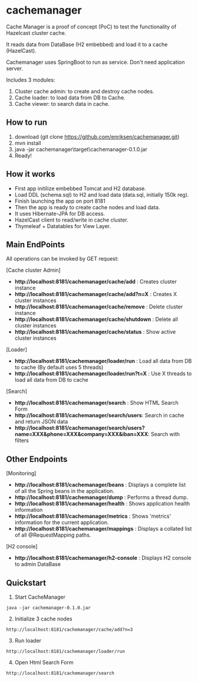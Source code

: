 # cachemanager

Cache Manager is a proof of concept (PoC) to test the functionality of Hazelcast cluster cache.

It reads data from DataBase (H2 embebbed) and load it to a cache (HazelCast).

Cachemanager uses SpringBoot to run as service. Don't need application server.

Includes 3 modules:

1. Cluster cache admin: to create and destroy cache nodes.
2. Cache loader: to load data from DB to Cache.
3. Cache viewer: to search data in cache.


## How to run

1. download (git clone https://github.com/enriksen/cachemanager.git)
2. mvn install
3. java -jar cachemanager\target\cachemanager-0.1.0.jar
4. Ready!
 
## How it works
* First app initilize embebbed Tomcat and H2 database. 
* Load DDL (schema.sql) to H2 and load data (data.sql, initially 150k reg).
* Finish launching the app on port 8181
* Then the app is ready to create cache nodes and load data.
* It uses Hibernate-JPA for DB access.
* HazelCast client to read/write in cache cluster.
* Thymeleaf + Datatables for View Layer.


## Main EndPoints

All operations can be invoked by GET request:

[Cache cluster Admin]
* **http://localhost:8181/cachemanager/cache/add** : Creates cluster instance
* **http://localhost:8181/cachemanager/cache/add?n=X** : Creates X cluster instances
* **http://localhost:8181/cachemanager/cache/remove** : Delete cluster instance
* **http://localhost:8181/cachemanager/cache/shutdown** : Delete all cluster instances
* **http://localhost:8181/cachemanager/cache/status** : Show active cluster instances

[Loader]
* **http://localhost:8181/cachemanager/loader/run** : Load all data from DB to cache (By default uses 5 threads)
* **http://localhost:8181/cachemanager/loader/run?t=X** : Use X threads to load all data from DB to cache 

[Search]
* **http://localhost:8181/cachemanager/search** : Show HTML Search Form
* **http://localhost:8181/cachemanager/search/users**: Search in cache and return JSON data
* **http://localhost:8181/cachemanager/search/users?name=XXX&phone=XXX&company=XXX&iban=XXX**: Search with filters


## Other Endpoints

[Monitoring]
* **http://localhost:8181/cachemanager/beans** : Displays a complete list of all the Spring beans in the application.
* **http://localhost:8181/cachemanager/dump** : Performs a thread dump.
* **http://localhost:8181/cachemanager/health** : Shows application health information
* **http://localhost:8181/cachemanager/metrics** : Shows 'metrics' information for the current application.
* **http://localhost:8181/cachemanager/mappings** : Displays a collated list of all @RequestMapping paths.

[H2 console]
* **http://localhost:8181/cachemanager/h2-console** : Displays H2 console to admin DataBase


## Quickstart

1. Start CacheManager
```
java -jar cachemanager-0.1.0.jar
```

2. Initialize 3 cache nodes
```
http://localhost:8181/cachemanager/cache/add?n=3
```

3. Run loader
```
http://localhost:8181/cachemanager/loader/run
```

4. Open Html Search Form
```
http://localhost:8181/cachemanager/search
```
